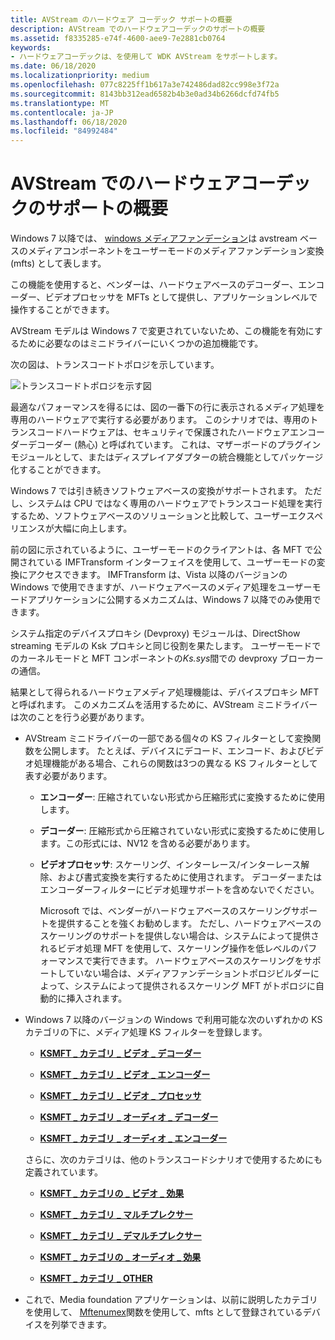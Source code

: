 ```yaml
---
title: AVStream のハードウェア コーデック サポートの概要
description: AVStream でのハードウェアコーデックのサポートの概要
ms.assetid: f8335285-e74f-4600-aee9-7e2881cb0764
keywords:
- ハードウェアコーデックは、を使用して WDK AVStream をサポートします。
ms.date: 06/18/2020
ms.localizationpriority: medium
ms.openlocfilehash: 077c8225ff1b617a3e742486dad82cc998e3f72a
ms.sourcegitcommit: 8143bb312ead6582b4b3e0ad34b6266dcfd74fb5
ms.translationtype: MT
ms.contentlocale: ja-JP
ms.lasthandoff: 06/18/2020
ms.locfileid: "84992484"
---
```

# <a name="getting-started-with-hardware-codec-support-in-avstream"></a>AVStream でのハードウェアコーデックのサポートの概要

Windows 7 以降では、 [windows メディアファンデーション](https://docs.microsoft.com/windows/win32/medfound/media-foundation-programming-guide)は avstream ベースのメディアコンポーネントをユーザーモードのメディアファンデーション変換 (mfts) として表します。

この機能を使用すると、ベンダーは、ハードウェアベースのデコーダー、エンコーダー、ビデオプロセッサを MFTs として提供し、アプリケーションレベルで操作することができます。

AVStream モデルは Windows 7 で変更されていないため、この機能を有効にするために必要なのはミニドライバーにいくつかの追加機能です。

次の図は、トランスコードトポロジを示しています。

![トランスコードトポロジを示す図](images/hw-transcoding.png)

最適なパフォーマンスを得るには、図の一番下の行に表示されるメディア処理を専用のハードウェアで実行する必要があります。 このシナリオでは、専用のトランスコードハードウェアは、セキュリティで保護されたハードウェアエンコーダーデコーダー (熱心) と呼ばれています。 これは、マザーボードのプラグインモジュールとして、またはディスプレイアダプターの統合機能としてパッケージ化することができます。

Windows 7 では引き続きソフトウェアベースの変換がサポートされます。 ただし、システムは CPU ではなく専用のハードウェアでトランスコード処理を実行するため、ソフトウェアベースのソリューションと比較して、ユーザーエクスペリエンスが大幅に向上します。

前の図に示されているように、ユーザーモードのクライアントは、各 MFT で公開されている IMFTransform インターフェイスを使用して、ユーザーモードの変換にアクセスできます。 IMFTransform は、Vista 以降のバージョンの Windows で使用できますが、ハードウェアベースのメディア処理をユーザーモードアプリケーションに公開するメカニズムは、Windows 7 以降でのみ使用できます。

システム指定のデバイスプロキシ (Devproxy) モジュールは、DirectShow streaming モデルの Ksk プロキシと同じ役割を果たします。 ユーザーモードでのカーネルモードと MFT コンポーネントの*Ks.sys*間での devproxy ブローカーの通信。

結果として得られるハードウェアメディア処理機能は、デバイスプロキシ MFT と呼ばれます。 このメカニズムを活用するために、AVStream ミニドライバーは次のことを行う必要があります。

- AVStream ミニドライバーの一部である個々の KS フィルターとして変換関数を公開します。 たとえば、デバイスにデコード、エンコード、およびビデオ処理機能がある場合、これらの関数は3つの異なる KS フィルターとして表す必要があります。

  - **エンコーダー**: 圧縮されていない形式から圧縮形式に変換するために使用します。

  - **デコーダー**: 圧縮形式から圧縮されていない形式に変換するために使用します。この形式には、NV12 を含める必要があります。

  - **ビデオプロセッサ**: スケーリング、インターレース/インターレース解除、および書式変換を実行するために使用されます。 デコーダーまたはエンコーダーフィルターにビデオ処理サポートを含めないでください。

    Microsoft では、ベンダーがハードウェアベースのスケーリングサポートを提供することを強くお勧めします。 ただし、ハードウェアベースのスケーリングのサポートを提供しない場合は、システムによって提供されるビデオ処理 MFT を使用して、スケーリング操作を低レベルのパフォーマンスで実行できます。 ハードウェアベースのスケーリングをサポートしていない場合は、メディアファンデーショントポロジビルダーによって、システムによって提供されるスケーリング MFT がトポロジに自動的に挿入されます。

- Windows 7 以降のバージョンの Windows で利用可能な次のいずれかの KS カテゴリの下に、メディア処理 KS フィルターを登録します。

  - [**KSMFT \_ カテゴリ \_ ビデオ \_ デコーダー**](https://docs.microsoft.com/windows-hardware/drivers/install/ksmft-category-video-decoder)

  - [**KSMFT \_ カテゴリ \_ ビデオ \_ エンコーダー**](https://docs.microsoft.com/windows-hardware/drivers/install/ksmft-category-video-encoder)

  - [**KSMFT \_ カテゴリ \_ ビデオ \_ プロセッサ**](https://docs.microsoft.com/windows-hardware/drivers/install/ksmft-category-video-processor)

  - [**KSMFT \_ カテゴリ \_ オーディオ \_ デコーダー**](https://docs.microsoft.com/windows-hardware/drivers/install/ksmft-category-audio-decoder)

  - [**KSMFT \_ カテゴリ \_ オーディオ \_ エンコーダー**](https://docs.microsoft.com/windows-hardware/drivers/install/ksmft-category-audio-encoder)

  さらに、次のカテゴリは、他のトランスコードシナリオで使用するためにも定義されています。

  - [**KSMFT \_ カテゴリの \_ ビデオ \_ 効果**](https://docs.microsoft.com/windows-hardware/drivers/install/ksmft-category-video-effect)

  - [**KSMFT \_ カテゴリ \_ マルチプレクサー**](https://docs.microsoft.com/windows-hardware/drivers/install/ksmft-category-multiplexer)

  - [**KSMFT \_ カテゴリ \_ デマルチプレクサー**](https://docs.microsoft.com/windows-hardware/drivers/install/ksmft-category-demultiplexer)

  - [**KSMFT \_ カテゴリの \_ オーディオ \_ 効果**](https://docs.microsoft.com/windows-hardware/drivers/install/ksmft-category-audio-effect)

  - [**KSMFT \_ カテゴリ \_ OTHER**](https://docs.microsoft.com/windows-hardware/drivers/install/ksmft-category-other)

- これで、Media foundation アプリケーションは、以前に説明したカテゴリを使用して、 [Mftenumex](https://docs.microsoft.com/windows/win32/api/mfapi/nf-mfapi-mftenumex)関数を使用して、mfts として登録されているデバイスを列挙できます。

